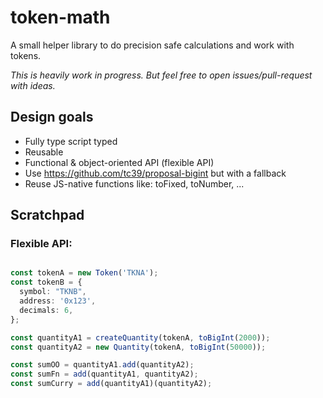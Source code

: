 token-math
==========

A small helper library to do precision safe calculations and work with tokens.

*This is heavily work in progress. But feel free to open issues/pull-request with ideas.*

## Design goals

- Fully type script typed
- Reusable
- Functional & object-oriented API (flexible API)
- Use https://github.com/tc39/proposal-bigint but with a fallback
- Reuse JS-native functions like: toFixed, toNumber, ...

## Scratchpad

### Flexible API:

```typescript

const tokenA = new Token('TKNA');
const tokenB = {
  symbol: "TKNB",
  address: '0x123',
  decimals: 6,
};

const quantityA1 = createQuantity(tokenA, toBigInt(2000));
const quantityA2 = new Quantity(tokenA, toBigInt(50000));

const sumOO = quantityA1.add(quantityA2);
const sumFn = add(quantityA1, quantityA2);
const sumCurry = add(quantityA1)(quantityA2);

```

